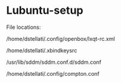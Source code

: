 # Lubuntu-setup

File locations:

/home/dstellati/.config/openbox/lxqt-rc.xml

/home/dstellati/.xbindkeysrc

/usr/lib/sddm/sddm.conf.d/sddm.conf

/home/dstellati/.config/compton.conf
